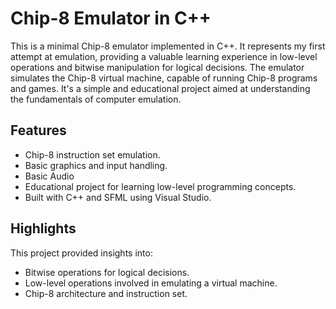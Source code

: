 # Chip-8 Emulator in C++

This is a minimal Chip-8 emulator implemented in C++. It represents my first attempt at emulation, providing a valuable learning experience in low-level operations and bitwise manipulation for logical decisions. The emulator simulates the Chip-8 virtual machine, capable of running Chip-8 programs and games. It's a simple and educational project aimed at understanding the fundamentals of computer emulation.

## Features

- Chip-8 instruction set emulation.
- Basic graphics and input handling.
- Basic Audio
- Educational project for learning low-level programming concepts.
- Built with C++ and SFML using Visual Studio.

## Highlights

This project provided insights into:

- Bitwise operations for logical decisions.
- Low-level operations involved in emulating a virtual machine.
- Chip-8 architecture and instruction set.
